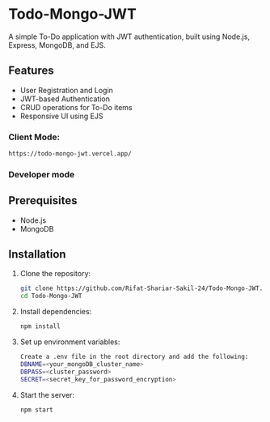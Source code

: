 # Todo-Mongo-JWT

A simple To-Do application with JWT authentication, built using Node.js, Express, MongoDB, and EJS.

## Features
- User Registration and Login
- JWT-based Authentication
- CRUD operations for To-Do items
- Responsive UI using EJS


### Client Mode: 
```bash 
https://todo-mongo-jwt.vercel.app/
``` 

### Developer mode

## Prerequisites
- Node.js
- MongoDB

## Installation

1. Clone the repository:
   ```bash
   git clone https://github.com/Rifat-Shariar-Sakil-24/Todo-Mongo-JWT.git
   cd Todo-Mongo-JWT
   ```
2. Install dependencies:
   ```bash
   npm install
   ```

3. Set up environment variables:
   ```bash 
   Create a .env file in the root directory and add the following:
   DBNAME=<your_mongoDB_cluster_name>
   DBPASS=<cluster_password>
   SECRET=<secret_key_for_password_encryption>
   ```
  

4. Start the server:
   ```bash
   npm start
   ```
